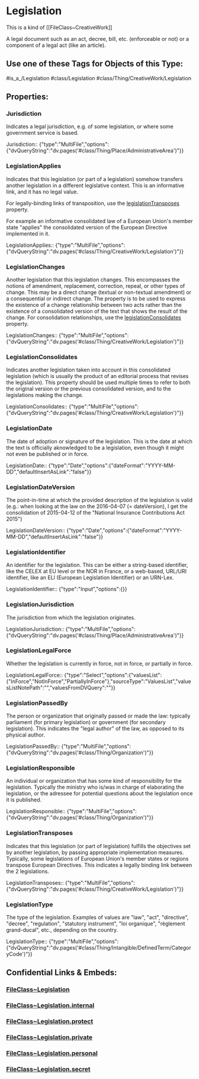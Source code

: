 ﻿---
limit: 9
mapWithTag: true
excludes: 
icon: scale
version: "2.0"
tagNames:
  - class/Legislation
  - class/Thing/CreativeWork/Legislation
  - is_a_/Legislation
  - schema-org/Legislation
tags:
  - class/FileClass
  - class/Legislation
  - is_a_/Legislation
  - class/Thing/CreativeWork/Legislation
extends: FileClass~Thing/FileClass~CreativeWork
fields:
  - id: ALivj8
    name: Jurisdiction
    options:
      dvQueryString: dv.pages('#class/Thing/Place/AdministrativeArea')
    type: MultiFile
    path: ""
  - id: ayxbhH
    name: LegislationApplies
    options:
      dvQueryString: dv.pages('#class/Thing/CreativeWork/Legislation')
    type: MultiFile
    path: ""
  - id: JV3iET
    name: LegislationChanges
    options:
      dvQueryString: dv.pages('#class/Thing/CreativeWork/Legislation')
    type: MultiFile
    path: ""
  - id: 5uPqC5
    name: LegislationConsolidates
    options:
      dvQueryString: dv.pages('#class/Thing/CreativeWork/Legislation')
    type: MultiFile
    path: ""
  - id: fCN0Mb
    name: LegislationDate
    options:
      dateFormat: YYYY-MM-DD
      defaultInsertAsLink: "false"
    type: Date
    path: ""
  - id: Zl4oMv
    name: LegislationDateVersion
    options:
      dateFormat: YYYY-MM-DD
      defaultInsertAsLink: "false"
    type: Date
    path: ""
  - id: jGls97
    name: LegislationIdentifier
    options: {}
    type: Input
    path: ""
  - id: YBL7Yx
    name: LegislationJurisdiction
    options:
      dvQueryString: dv.pages('#class/Thing/Place/AdministrativeArea')
    type: MultiFile
    path: ""
  - id: qZnApa
    name: LegislationPassedBy
    options:
      dvQueryString: dv.pages('#class/Thing/Organization')
    type: MultiFile
    path: ""
  - id: qNxZoe
    name: LegislationResponsible
    options:
      dvQueryString: dv.pages('#class/Thing/Organization')
    type: MultiFile
    path: ""
  - id: fBDoT1
    name: LegislationTransposes
    options:
      dvQueryString: dv.pages('#class/Thing/CreativeWork/Legislation')
    type: MultiFile
    path: ""
  - id: SC6CIO
    name: LegislationType
    options:
      dvQueryString: dv.pages('#class/Thing/Intangible/DefinedTerm/CategoryCode')
    type: MultiFile
    path: ""
---

# Legislation
This is a kind of [[FileClass~CreativeWork]]

A legal document such as an act, decree, bill, etc. (enforceable or not) or a component of a legal act (like an article).


## Use one of these Tags for Objects of this Type:

#is_a_/Legislation
#class/Legislation
#class/Thing/CreativeWork/Legislation

## Properties:

### Jurisdiction
Indicates a legal jurisdiction, e.g. of some legislation, or where some government service is based.

Jurisdiction:: {"type":"MultiFile","options":{"dvQueryString":"dv.pages('#class/Thing/Place/AdministrativeArea')"}}

### LegislationApplies
Indicates that this legislation (or part of a legislation) somehow transfers another legislation in a different legislative context. 
This is an informative link, and it has no legal value. 

For legally-binding links of transposition, use the <a href="/legislationTransposes">legislationTransposes</a> property. 

For example an informative consolidated law of a European Union's member state 
"applies" the consolidated version of the European Directive implemented in it.

LegislationApplies:: {"type":"MultiFile","options":{"dvQueryString":"dv.pages('#class/Thing/CreativeWork/Legislation')"}}

### LegislationChanges
Another legislation that this legislation changes. This encompasses the notions of amendment, replacement, correction, repeal, or other types of change. This may be a direct change (textual or non-textual amendment) or a consequential or indirect change. The property is to be used to express the existence of a change relationship between two acts rather than the existence of a consolidated version of the text that shows the result of the change. For consolidation relationships, use the <a href="/legislationConsolidates">legislationConsolidates</a> property.

LegislationChanges:: {"type":"MultiFile","options":{"dvQueryString":"dv.pages('#class/Thing/CreativeWork/Legislation')"}}

### LegislationConsolidates
Indicates another legislation taken into account in this consolidated legislation (which is usually the product of an editorial process that revises the legislation). This property should be used multiple times to refer to both the original version or the previous consolidated version, and to the legislations making the change.

LegislationConsolidates:: {"type":"MultiFile","options":{"dvQueryString":"dv.pages('#class/Thing/CreativeWork/Legislation')"}}

### LegislationDate
The date of adoption or signature of the legislation. This is the date at which the text is officially aknowledged to be a legislation, even though it might not even be published or in force.

LegislationDate:: {"type":"Date","options":{"dateFormat":"YYYY-MM-DD","defaultInsertAsLink":"false"}}

### LegislationDateVersion
The point-in-time at which the provided description of the legislation is valid (e.g.: when looking at the law on the 2016-04-07 (= dateVersion), I get the consolidation of 2015-04-12 of the "National Insurance Contributions Act 2015")

LegislationDateVersion:: {"type":"Date","options":{"dateFormat":"YYYY-MM-DD","defaultInsertAsLink":"false"}}

### LegislationIdentifier
An identifier for the legislation. This can be either a string-based identifier, like the CELEX at EU level or the NOR in France, or a web-based, URL/URI identifier, like an ELI (European Legislation Identifier) or an URN-Lex.

LegislationIdentifier:: {"type":"Input","options":{}}

### LegislationJurisdiction
The jurisdiction from which the legislation originates.

LegislationJurisdiction:: {"type":"MultiFile","options":{"dvQueryString":"dv.pages('#class/Thing/Place/AdministrativeArea')"}}

### LegislationLegalForce
Whether the legislation is currently in force, not in force, or partially in force.

LegislationLegalForce:: {"type":"Select","options":{"valuesList":{"InForce","NotInForce","PartiallyInForce"},"sourceType":"ValuesList","valuesListNotePath":"","valuesFromDVQuery":""}}

### LegislationPassedBy
The person or organization that originally passed or made the law: typically parliament (for primary legislation) or government (for secondary legislation). This indicates the "legal author" of the law, as opposed to its physical author.

LegislationPassedBy:: {"type":"MultiFile","options":{"dvQueryString":"dv.pages('#class/Thing/Organization')"}}

### LegislationResponsible
An individual or organization that has some kind of responsibility for the legislation. Typically the ministry who is/was in charge of elaborating the legislation, or the adressee for potential questions about the legislation once it is published.

LegislationResponsible:: {"type":"MultiFile","options":{"dvQueryString":"dv.pages('#class/Thing/Organization')"}}

### LegislationTransposes
Indicates that this legislation (or part of legislation) fulfills the objectives set by another legislation, by passing appropriate implementation measures. Typically, some legislations of European Union's member states or regions transpose European Directives. This indicates a legally binding link between the 2 legislations.

LegislationTransposes:: {"type":"MultiFile","options":{"dvQueryString":"dv.pages('#class/Thing/CreativeWork/Legislation')"}}

### LegislationType
The type of the legislation. Examples of values are "law", "act", "directive", "decree", "regulation", "statutory instrument", "loi organique", "règlement grand-ducal", etc., depending on the country.

LegislationType:: {"type":"MultiFile","options":{"dvQueryString":"dv.pages('#class/Thing/Intangible/DefinedTerm/CategoryCode')"}}



## Confidential Links & Embeds: 

### [FileClass~Legislation](/_public/fileClass/FileClass~Thing/FileClass~CreativeWork/FileClass~Legislation.md) 

### [FileClass~Legislation.internal](/_internal/fileClass/FileClass~Thing/FileClass~CreativeWork/FileClass~Legislation.internal.md) 

### [FileClass~Legislation.protect](/_protect/fileClass/FileClass~Thing/FileClass~CreativeWork/FileClass~Legislation.protect.md) 

### [FileClass~Legislation.private](/_private/fileClass/FileClass~Thing/FileClass~CreativeWork/FileClass~Legislation.private.md) 

### [FileClass~Legislation.personal](/_personal/fileClass/FileClass~Thing/FileClass~CreativeWork/FileClass~Legislation.personal.md) 

### [FileClass~Legislation.secret](/_secret/fileClass/FileClass~Thing/FileClass~CreativeWork/FileClass~Legislation.secret.md) 
